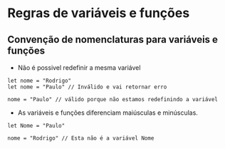 # Regras de variáveis e funções 

## Convenção de nomenclaturas para variáveis e funções

- Não é possivel redefinir a mesma variável
```
let nome = "Rodrigo"
let nome = "Paulo" // Inválido e vai retornar erro

nome = "Paulo" // válido porque não estamos redefinindo a variável
```

- As variáveis e funções diferenciam maiúsculas e minúsculas.
```
let Nome = "Paulo"

nome = "Rodrigo" // Esta não é a variável Nome
```